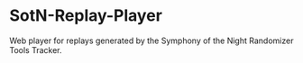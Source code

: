 # SotN-Replay-Player
Web player for replays generated by the Symphony of the Night Randomizer Tools Tracker.
